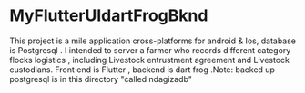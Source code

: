 # MyFlutterUIdartFrogBknd
This project is a mile application cross-platforms for android & Ios, database is Postgresql . I intended to server a farmer who records different category flocks logistics , including Livestock entrustment agreement and Livestock custodians. Front end is Flutter , backend is dart frog .Note: backed up postgresql is in this directory "called ndagizadb"
